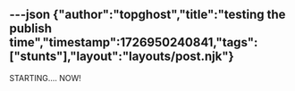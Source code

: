 ---json
{"author":"topghost","title":"testing the publish time","timestamp":1726950240841,"tags":["stunts"],"layout":"layouts/post.njk"}
---

STARTING.... NOW!
